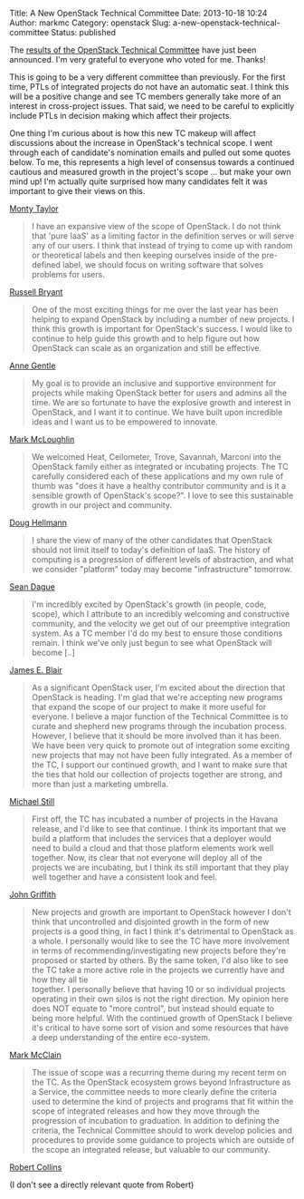 Title: A New OpenStack Technical Committee
Date: 2013-10-18 10:24
Author: markmc
Category: openstack
Slug: a-new-openstack-technical-committee
Status: published

The [results of the OpenStack Technical
Committee](http://lists.openstack.org/pipermail/openstack-announce/2013-October/000152.html)
have just been announced. I'm very grateful to everyone who voted for
me. Thanks!

This is going to be a very different committee than previously. For the
first time, PTLs of integrated projects do not have an automatic seat. I
think this will be a positive change and see TC members generally take
more of an interest in cross-project issues. That said, we need to be
careful to explicitly include PTLs in decision making which affect their
projects.

One thing I'm curious about is how this new TC makeup will affect
discussions about the increase in OpenStack's technical scope. I went
through each of candidate's nomination emails and pulled out some quotes
below. To me, this represents a high level of consensus towards a
continued cautious and measured growth in the project's scope ... but
make your own mind up! I'm actually quite surprised how many candidates
felt it was important to give their views on this.

[Monty
Taylor](http://lists.openstack.org/pipermail/openstack-dev/2013-October/016048.html)

> I have an expansive view of the scope of OpenStack. I do not think
> that 'pure IaaS' as a limiting factor in the definition serves or will
> serve any of our users. I think that instead of trying to come up with
> random or theoretical labels and then keeping ourselves inside of the
> pre-defined label, we should focus on writing software that solves
> problems for users.

[Russell
Bryant](http://lists.openstack.org/pipermail/openstack-dev/2013-October/016139.html)

> One of the most exciting things for me over the last year has been
> helping to expand OpenStack by including a number of new projects. I
> think this growth is important for OpenStack's success. I would like
> to continue to help guide this growth and to help figure out how
> OpenStack can scale as an organization and still be effective.

[Anne
Gentle](http://lists.openstack.org/pipermail/openstack-dev/2013-October/016124.html)

> My goal is to provide an inclusive and supportive environment for
> projects while making OpenStack better for users and admins all the
> time. We are so fortunate to have the explosive growth and interest in
> OpenStack, and I want it to continue. We have built upon incredible
> ideas and I want us to be empowered to innovate.

[Mark
McLoughlin](http://lists.openstack.org/pipermail/openstack-dev/2013-October/016123.html)

> We welcomed Heat, Ceilometer, Trove, Savannah, Marconi into the
> OpenStack family either as integrated or incubating projects. The TC
> carefully considered each of these applications and my own rule of
> thumb was "does it have a healthy contributor community and is it a
> sensible growth of OpenStack's scope?". I love to see this sustainable
> growth in our project and community.

[Doug
Hellmann](http://lists.openstack.org/pipermail/openstack-dev/2013-October/016163.html)

> I share the view of many of the other candidates that OpenStack should
> not limit itself to today's definition of IaaS. The history of
> computing is a progression of different levels of abstraction, and
> what we consider "platform" today may become "infrastructure"
> tomorrow.

[Sean
Dague](http://lists.openstack.org/pipermail/openstack-dev/2013-October/016107.html)

> I'm incredibly excited by OpenStack's growth (in people, code, scope),
> which I attribute to an incredibly welcoming and constructive
> community, and the velocity we get out of our preemptive integration
> system. As a TC member I'd do my best to ensure those conditions
> remain. I think we've only just begun to see what OpenStack will
> become \[..\]

[James E.
Blair](http://lists.openstack.org/pipermail/openstack-dev/2013-October/016067.html)

> As a significant OpenStack user, I'm excited about the direction that
> OpenStack is heading. I'm glad that we're accepting new programs that
> expand the scope of our project to make it more useful for everyone. I
> believe a major function of the Technical Committee is to curate and
> shepherd new programs through the incubation process. However, I
> believe that it should be more involved than it has been. We have been
> very quick to promote out of integration some exciting new projects
> that may not have been fully integrated. As a member of the TC, I
> support our continued growth, and I want to make sure that the ties
> that hold our collection of projects together are strong, and more
> than just a marketing umbrella.

[Michael
Still](http://lists.openstack.org/pipermail/openstack-dev/2013-October/016081.html)

> First off, the TC has incubated a number of projects in the Havana
> release, and I'd like to see that continue. I think its important that
> we build a platform that includes the services that a deployer would  
> need to build a cloud and that those platform elements work well
> together. Now, its clear that not everyone will deploy all of the
> projects we are incubating, but I think its still important that they
> play well together and have a consistent look and feel.

[John
Griffith](http://lists.openstack.org/pipermail/openstack-dev/2013-October/016146.html)

> New projects and growth are important to OpenStack however I don't
> think that uncontrolled and disjointed growth in the form of new
> projects is a good thing, in fact I think it's detrimental to
> OpenStack as a whole. I personally would like to see the TC have more
> involvement in terms of recommending/investigating new projects before
> they're proposed or started by others. By the same token, I'd also
> like to see the TC take a more active role in the projects we
> currently have and how they all tie  
> together. I personally believe that having 10 or so individual
> projects operating in their own silos is not the right direction. My
> opinion here does NOT equate to "more control", but instead should
> equate to being more helpful. With the continued growth of OpenStack I
> believe it's critical to have some sort of vision and some resources
> that have a deep understanding of the entire eco-system.

[Mark
McClain](http://lists.openstack.org/pipermail/openstack-dev/2013-October/016381.html)

> The issue of scope was a recurring theme during my recent term on the
> TC. As the OpenStack ecosystem grows beyond Infrastructure as a
> Service, the committee needs to more clearly define the criteria used
> to determine the kind of projects and programs that fit within the
> scope of integrated releases and how they move through the progression
> of incubation to graduation. In addition to defining the criteria, the
> Technical Committee should to work develop policies and procedures to
> provide some guidance to projects which are outside of the scope an
> integrated release, but valuable to our community.

[Robert
Collins](http://lists.openstack.org/pipermail/openstack-dev/2013-October/016324.html)

(I don't see a directly relevant quote from Robert)
